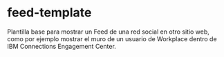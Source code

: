 # feed-template
Plantilla base para mostrar un Feed de una red social en otro sitio web, como por ejemplo mostrar el muro de un usuario de Workplace dentro de IBM Connections Engagement Center.
